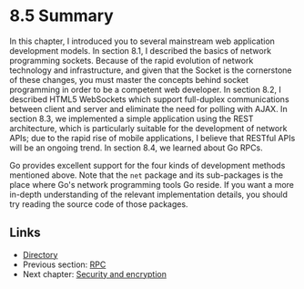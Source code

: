 # 8.5 Summary

In this chapter, I introduced you to several mainstream web application development models. In section 8.1, I described the basics of network programming sockets. Because of the rapid evolution of network technology and infrastructure, and given that the Socket is the cornerstone of these changes, you must master the concepts behind socket programming in order to be a competent web developer. In section 8.2, I described HTML5 WebSockets which support full-duplex communications between client and server and eliminate the need for polling with AJAX. In section 8.3, we implemented a simple application using the REST architecture, which is particularly suitable for the development of network APIs; due to the rapid rise of mobile applications, I believe that RESTful APIs will be an ongoing trend. In section 8.4, we learned about Go RPCs. 

Go provides excellent support for the four kinds of development methods mentioned above. Note that the `net` package and its sub-packages is the place where Go's network programming tools Go reside. If you want a more in-depth understanding of the relevant implementation details, you should try reading the source code of those packages.

## Links

- [Directory](preface.md)
- Previous section: [RPC](08.4.md)
- Next chapter: [Security and encryption](09.0.md)
